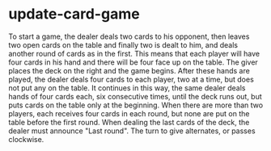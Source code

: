 # update-card-game


To start a game, the dealer deals two cards to his opponent, then leaves two open cards on the table and finally two is dealt to him, and deals another round of cards as in the first. This means that each player will have four cards in his hand and there will be four face up on the table. The giver places the deck on the right and the game begins. After these hands are played, the dealer deals four cards to each player, two at a time, but does not put any on the table. It continues in this way, the same dealer deals hands of four cards each, six consecutive times, until the deck runs out, but puts cards on the table only at the beginning. When there are more than two players, each receives four cards in each round, but none are put on the table before the first round. When dealing the last cards of the deck, the dealer must announce "Last round". The turn to give alternates, or passes clockwise.
